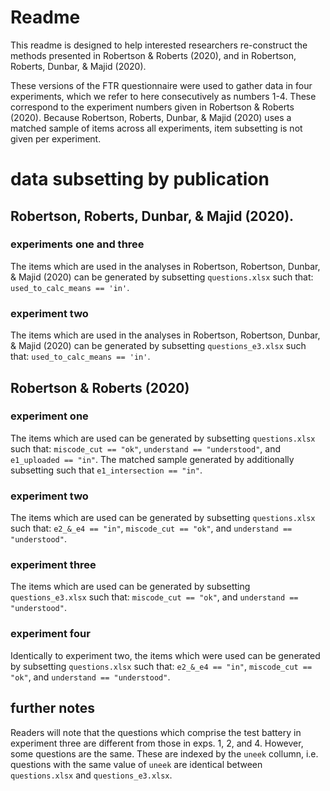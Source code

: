# Readme

This readme is designed to help interested researchers re-construct the methods presented in Robertson & Roberts (2020), and in Robertson, Roberts, Dunbar, & Majid (2020).

These versions of the FTR questionnaire were used to gather data in four experiments, which we refer to here consecutively as numbers 1-4. These correspond to the experiment numbers given in Robertson & Roberts (2020). Because Robertson, Roberts, Dunbar, & Majid (2020) uses a matched sample of items across all experiments, item subsetting is not given per experiment.

# data subsetting by publication

## Robertson, Roberts, Dunbar, & Majid (2020).
### experiments one and three
The items which are used in the analyses in Robertson, Robertson, Dunbar, & Majid (2020) can be generated by subsetting `questions.xlsx` such that: `used_to_calc_means == 'in'`.

### experiment two
The items which are used in the analyses in Robertson, Robertson, Dunbar, & Majid (2020) can be generated by subsetting `questions_e3.xlsx` such that: `used_to_calc_means == 'in'`.


## Robertson & Roberts (2020)

### experiment one
The items which are used can be generated by subsetting `questions.xlsx` such that: `miscode_cut == "ok"`,  `understand == "understood"`, and `e1_uploaded == "in"`. The matched sample generated by additionally subsetting such that  `e1_intersection == "in"`.

### experiment two 
The items which are used can be generated by subsetting `questions.xlsx` such that: `e2_&_e4 == "in"`, `miscode_cut == "ok"`, and `understand == "understood"`.

### experiment three
 The items which are used can be generated by subsetting `questions_e3.xlsx` such that: `miscode_cut == "ok"`, and `understand == "understood"`.
 
 ### experiment four
Identically to experiment two, the items which were used can be generated by subsetting `questions.xlsx` such that: `e2_&_e4 == "in"`, `miscode_cut == "ok"`, and `understand == "understood"`.


## further notes
Readers will note that the questions which comprise the test battery in experiment three are different from those in exps. 1, 2, and 4. However, some questions are the same. These are indexed by the `uneek` collumn, i.e. questions with the same value of `uneek` are identical between `questions.xlsx` and `questions_e3.xlsx`.

